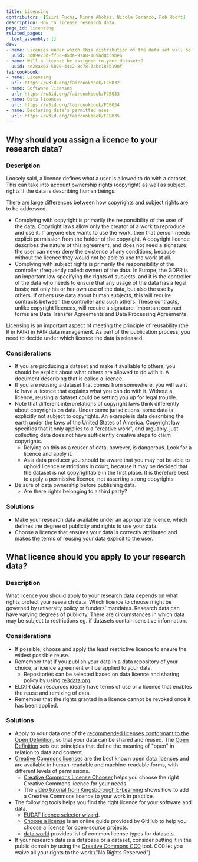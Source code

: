 ```yaml
---
title: Licensing
contributors: [Siiri Fuchs, Minna Ahokas, Nicola Soranzo, Rob Hooft]
description: How to license research data.
page_id: licensing
related_pages: 
  tool_assembly: []
dsw:
- name: Licenses under which this distribution of the data set will be available
  uuid: 3d89e23d-ff5c-45da-97a8-169ad8c39be6
- name: Will a license be assigned to your datasets?
  uuid: ae28a862-5020-44c2-8c78-3abc185b190f
faircookbook:
- name: Licensing
  url: https://w3id.org/faircookbook/FCB032
- name: Software licenses
  url: https://w3id.org/faircookbook/FCB033
- name: Data licenses
  url: https://w3id.org/faircookbook/FCB034
- name: Declaring data's permitted uses
  url: https://w3id.org/faircookbook/FCB035
---
```


## Why should you assign a licence to your research data?
 
### Description 
Loosely said, a licence defines what a user is allowed to do with a dataset. This can take into account ownership rights (copyright) as well as subject rights if the data is describing human beings. 

There are large differences between how copyrights and subject rights are to be addressed.
* Complying with copyright is primarily the responsibility of the user of the data. Copyright laws allow only the creator of a work to reproduce and use it. If anyone else wants to use the work, then that person needs explicit permission from the holder of the copyright. A copyright licence describes the nature of this agreement, and does not need a signature: the user can never deny the existence of any conditions, because without the licence they would not be able to use the work at all. 
* Complying with subject rights is primarily the responsibility of the controller (frequently called: owner) of the data. In Europe, the GDPR is an important law specifying the rights of subjects, and it is the controller of the data who needs to ensure that any usage of the data has a legal basis; not only his or her own use of the data, but also the use by others. If others use data about human subjects, this will require contracts between the controller and such others. These contracts, unlike copyright licences, will require a signature. Important contract forms are Data Transfer Agreements and Data Processing Agreements.

Licensing is an important aspect of meeting the principle of reusability (the R in FAIR) in FAIR data management. As part of the publication process, you need to decide under which licence the data is released. 

### Considerations
* If you are producing a dataset and make it available to others, you should be explicit about what others are allowed to do with it. A document describing that is called a licence.
* If you are reusing a dataset that comes from somewhere, you will want to have a licence that explains what you can do with it. Without a licence, reusing a dataset could be setting you up for legal trouble.
* Note that different interpretations of copyright laws think differently about copyrights on data. Under some jurisdictions, some data is explicitly not subject to copyrights. An example is data describing the earth under the laws of the United States of America. Copyright law specifies that it only applies to a "creative work", and arguably, just collecting data does not have sufficiently creative steps to claim copyrights. 
  * Relying on this as a reuser of data, however, is dangerous. Look for a licence and apply it.
  * As a data producer you should be aware that you may not be able to uphold licence restrictions in court, because it may be decided that the dataset is not copyrightable in the first place. It is therefore best to apply a permissive licence, not asserting strong copyrights.
* Be sure of data ownership before publishing data. 
  * Are there rights belonging to a third party?

### Solutions
* Make your research data available under an appropriate licence, which defines the degree of publicity and rights to use your data.
* Choose a licence that ensures your data is correctly attributed and makes the terms of reusing your data explicit to the user.


## What licence should you apply to your research data?
 
### Description

What licence you should apply to your research data depends on what rights protect your research data. Which licence to choose might be governed by university policy or funders’ mandates. Research data can have varying degrees of publicity. There are circumstances in which data may be subject to restrictions eg. if datasets contain sensitive information. 

### Considerations

* If possible, choose and apply the least restrictive licence to ensure the widest possible reuse.
* Remember that if you publish your data in a data repository of your choice, a licence agreement will be applied to your data.
  * Repositories can be selected based on data licence and sharing policy by using [re3data.org](https://www.re3data.org/).
* ELIXIR data resources ideally have terms of use or a licence that enables the reuse and remixing of data.
* Remember that the rights granted in a licence cannot be revoked once it has been applied.

### Solutions
* Apply to your data one of the [recommended licenses conformant to the Open Definition](https://opendefinition.org/licenses/), so that your data can be shared and reused. The [Open Definition](https://opendefinition.org/) sets out principles that define the meaning of "open" in relation to data and content.
* [Creative Commons licenses](https://creativecommons.org/licenses/) are the best known open data licences and are available in human-readable and machine-readable forms, with different levels of permissions.
  * [Creative Commons License Chooser](https://creativecommons.org/choose/) helps you choose the right Creative Commons licence for your needs.
  * The [video tutorial from Kingsborough E-Learning](https://www.youtube.com/watch?v=5QxkuuiZwRU) shows how to add a Creative Commons licence to your work in practice.
* The following tools helps you find the right licence for your software and data.
  * [EUDAT licence selector wizard](https://ufal.github.io/public-license-selector/).
  * [Choose a license](https://choosealicense.com) is an online guide provided by GitHub to help you choose a license for open-source projects.
  * [data.world](https://help.data.world/hc/en-us/articles/115006114287-Common-license-types-for-datasets) provides list of common license types for datasets.
* If your research data is a database or a dataset, consider putting it in the public domain by using the [Creative Commons CC0](https://creativecommons.org/share-your-work/public-domain/cc0) tool. CC0 let you waive all your rights to the work ("No Rights Reserved").

